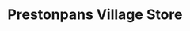 ---
title: "Prestonpans Village Store"
url: /prestonpans/prestonpans-village-store/
shop: Lebensmittel
---